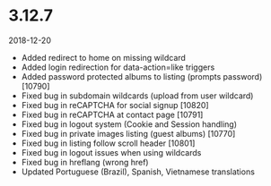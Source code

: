 # 3.12.7

2018-12-20

- Added redirect to home on missing wildcard
- Added login redirection for data-action=like triggers
- Added password protected albums to listing (prompts password) [10790]
- Fixed bug in subdomain wildcards (upload from user wildcard)
- Fixed bug in reCAPTCHA for social signup [10820]
- Fixed bug in reCAPTCHA at contact page [10791]
- Fixed bug in logout system (Cookie and Session handling)
- Fixed bug in private images listing (guest albums) [10770]
- Fixed bug in listing follow scroll header [10801]
- Fixed bug in logout issues when using wildcards
- Fixed bug in hreflang (wrong href)
- Updated Portuguese (Brazil), Spanish, Vietnamese translations
